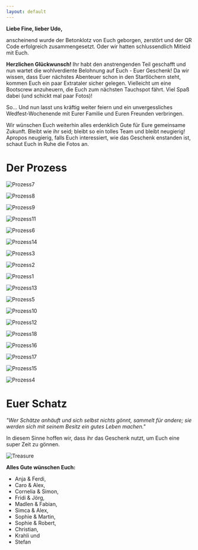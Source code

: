 ```yaml
---
layout: default
---
```


**Liebe Fine, lieber Udo,**

anscheinend wurde der Betonklotz von Euch geborgen, zerstört und der QR Code erfolgreich zusammengesetzt. Oder wir hatten schlussendlich Mitleid mit Euch. 

**Herzlichen Glückwunsch!** Ihr habt den anstrengenden Teil geschafft und nun wartet die wohlverdiente Belohnung auf Euch - Euer Geschenk! Da wir wissen, dass Euer nächstes Abenteuer schon in den Startlöchern steht, kommen Euch ein paar Extrataler sicher gelegen. Vielleicht um eine Bootscrew anzuheuern, die Euch zum nächsten Tauchspot fährt. Viel Spaß dabei (und schickt mal paar Fotos)!

So... Und nun lasst uns kräftig weiter feiern und ein unvergessliches Wedfest-Wochenende mit Eurer Familie und Euren Freunden verbringen. 

Wir wünschen Euch weiterhin alles erdenklich Gute für Eure gemeinsame Zukunft. Bleibt wie ihr seid; bleibt so ein tolles Team und bleibt neugierig! Apropos neugierig, falls Euch interessiert, wie das Geschenk enstanden ist, schaut Euch in Ruhe die Fotos an.

# Der Prozess

![Prozess7](assets/images/Prozess_7Medium.png)

![Prozess8](assets/images/Prozess_8Medium.png)

![Prozess9](assets/images/Prozess_9Medium.png)

![Prozess11](assets/images/Prozess_11Medium.png)

![Prozess6](assets/images/Prozess_6Medium.png)

![Prozess14](assets/images/Prozess_14Medium.png)

![Prozess3](assets/images/Prozess_3Medium.png)

![Prozess2](assets/images/Prozess_2Medium.png)

![Prozess1](assets/images/Prozess_1Medium.png)

![Prozess13](assets/images/Prozess_13Medium.png)

![Prozess5](assets/images/Prozess_5Medium.png)

![Prozess10](assets/images/Prozess_10Medium.png)

![Prozess12](assets/images/Prozess_12Medium.png)

![Prozess18](assets/images/Prozess_18Medium.png)

![Prozess16](assets/images/Prozess_16Medium.png)

![Prozess17](assets/images/Prozess_17Medium.png)

![Prozess15](assets/images/Prozess_15Medium.png)

![Prozess4](assets/images/Prozess_4Medium.png)


# Euer Schatz

_"Wer Schätze anhäuft und sich selbst nichts gönnt, sammelt für andere; sie werden sich mit seinem Besitz ein gutes Leben machen."_

In diesem Sinne hoffen wir, dass ihr das Geschenk nutzt, um Euch eine super Zeit zu gönnen.

![Treasure](assets/images/UdoFineTreasure.png)

**Alles Gute wünschen Euch:**

* Anja & Ferdi, 
* Caro & Alex, 
* Cornelia & Simon, 
* Fridi & Jörg, 
* Madlen & Fabian, 
* Simca & Alex, 
* Sophie & Martin, 
* Sophie & Robert, 
* Christian,
* Krahli und  
* Stefan

